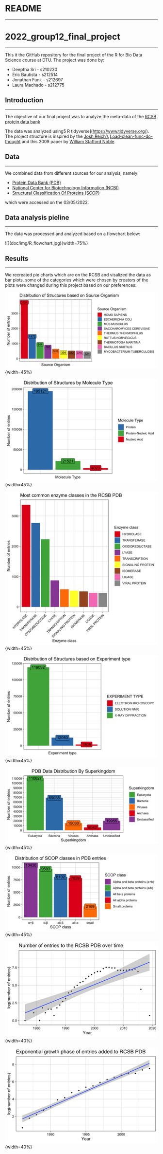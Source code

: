 # README
____
# 2022_group12_final_project
____
This it the GitHub repository for the final project of the R for Bio Data Science
course at DTU. The project was done by:

  - Deeptha Sri - s210230
  - Eric Bautista - s212514
  - Jonathan Funk - s212697
  - Laura Machado - s212775
  
## Introduction
____
The objective of our final project was to analyze the meta-data of the [RCSB protein
data bank](https://www.rcsb.org/stats)

The data was analyzed using5 R tidyverse](https://www.tidyverse.org/). The project
structure is inspired by the [Josh Reich’s](https://twitter.com/i2pi) 
[Load-clean-func-do-thought](https://stackoverflow.com/questions/1429907/workflow-for-statistical-analysis-and-report-writing/1434424#1434424) and this 2009 paper by 
[William Stafford Noble](https://twitter.com/thabangh).

## Data
____
We combined data from different sources for our analysis, namely:

- [Protein Data Bank (PDB)](https://www.rcsb.org/stats)
- [National Center for Biotechnology Information (NCBI)](https://www.ncbi.nlm.nih.gov/)
- [Structural Classification Of Proteins (SCOP)](https://scop.berkeley.edu/)

which were accessed on the 03/05/2022.

## Data analysis pieline
____
The data was processed and analyzed based on a flowchart below:

<div class="centered">
![](doc/img/R_flowchart.jpg){width=75%}
</div>

## Results
____
We recreated pie charts which are on the RCSB and visalized the data as bar plots.
some of the categories which were chosen by creators of the plots were changed
during this project based on our preferences:

![](results/source.png){width=45%}

![](results/entity_type_plot.png){width=45%}

![](results/enzyme_classes.png){width=45%}

![](results/experiment_type.png){width=45%}

![](results/pdb_taxonomy.png){width=45%}

![](results/scop-class_plot.png){width=45%}

![](results/entries_over_time.png){width=40%}

![](results/entries_over_time_exp.png){width=40%}



